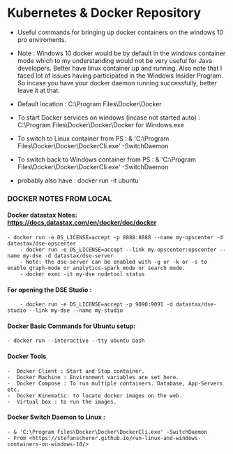 # Kubernetes & Docker Repository

- Useful commands for bringing up docker containers on the windows 10 pro enviroments.

- Note : Windows 10 docker would be by default in the windows container mode which to my understanding would not be very useful for Java developers. Better have linux container up and running. Also note that I faced lot of issues having participated in the Windows Insider Program. So incase you have your docker daemon running successfully, better leave it at that.

- Default location : C:\Program Files\Docker\Docker
- To start Docker services on windows (incase not started auto) : C:\Program Files\Docker\Docker\Docker for Windows.exe
- To switch to Linux container from PS :  & 'C:\Program Files\Docker\Docker\DockerCli.exe' -SwitchDaemon
- To switch back to Windows container from PS :  & 'C:\Program Files\Docker\Docker\DockerCli.exe' -SwitchDaemon 
- probably also have : docker run -it ubuntu

### DOCKER NOTES FROM LOCAL

#### Docker datastax Notes: https://docs.datastax.com/en/docker/doc/docker
	- docker run -e DS_LICENSE=accept -p 8888:8888 --name my-opscenter -d datastax/dse-opscenter
    	- docker run -e DS_LICENSE=accept --link my-opscenter:opscenter --name my-dse -d datastax/dse-server
    	- Note: the dse-server can be enabled with -g or -k or -s to enable graph-mode or analytics-spark mode or search mode.
    	- docker exec -it my-dse nodetool status 

#### For opening the DSE Studio :
    	- docker run -e DS_LICENSE=accept -p 9090:9091 -d datastax/dse-studio --link my-dse --name my-studio

#### Docker Basic Commands for Ubuntu setup:

	- docker run --interactive --tty ubuntu bash

#### Docker Tools
	-  Docker Client : Start and Stop container.
	-  Docker Machine : Environment variables are set here.
	-  Docker Compose : To run multiple containers. Database, App-Servers etc.
	-  Docker Kinematic: to locate docker images on the web.
	-  Virtual box : to run the images.

#### Docker Switch Daemon to Linux : 
	- & 'C:\Program Files\Docker\Docker\DockerCli.exe' -SwitchDaemon
	- From <https://stefanscherer.github.io/run-linux-and-windows-containers-on-windows-10/>

